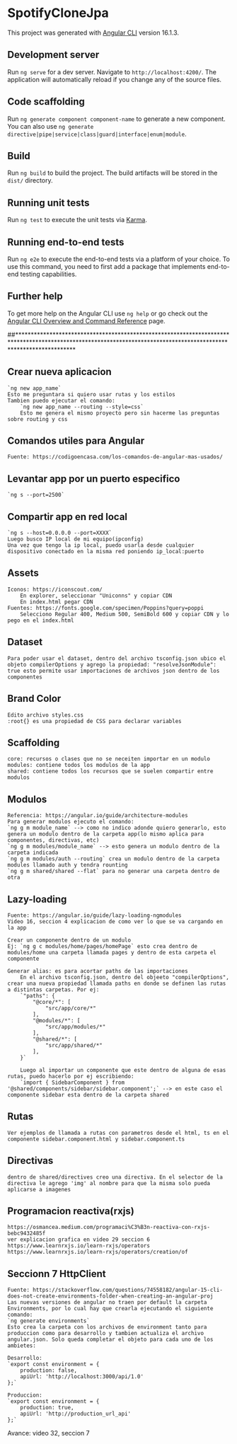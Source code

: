 # SpotifyCloneJpa

This project was generated with [Angular CLI](https://github.com/angular/angular-cli) version 16.1.3.

## Development server

Run `ng serve` for a dev server. Navigate to `http://localhost:4200/`. The application will automatically reload if you change any of the source files.

## Code scaffolding

Run `ng generate component component-name` to generate a new component. You can also use `ng generate directive|pipe|service|class|guard|interface|enum|module`.

## Build

Run `ng build` to build the project. The build artifacts will be stored in the `dist/` directory.

## Running unit tests

Run `ng test` to execute the unit tests via [Karma](https://karma-runner.github.io).

## Running end-to-end tests

Run `ng e2e` to execute the end-to-end tests via a platform of your choice. To use this command, you need to first add a package that implements end-to-end testing capabilities.

## Further help

To get more help on the Angular CLI use `ng help` or go check out the [Angular CLI Overview and Command Reference](https://angular.io/cli) page.

##******************************************************************************************************************************************************************
## Crear nueva aplicacion
    `ng new app_name`
    Esto me preguntara si quiero usar rutas y los estilos
    Tambien puedo ejecutar el comando:
        `ng new app_name --routing --style=css`
        Esto me genera el mismo proyecto pero sin hacerme las preguntas sobre routing y css

## Comandos utiles para Angular
    Fuente: https://codigoencasa.com/los-comandos-de-angular-mas-usados/

## Levantar app por un puerto especifico
    `ng s --port=2500`

## Compartir app en red local
    `ng s --host=0.0.0.0 --port=XXXX`
    Luego busco IP local de mi equipo(ipconfig)
    Una vez que tengo la ip local, puedo usarla desde cualquier dispositivo conectado en la misma red poniendo ip_local:puerto

## Assets
    Iconos: https://iconscout.com/
        En explorer, seleccionar "Uniconns" y copiar CDN
        En index.html pegar CDN
    Fuentes: https://fonts.google.com/specimen/Poppins?query=poppi
        Selecciono Regular 400, Medium 500, SemiBold 600 y copiar CDN y lo pego en el index.html

## Dataset
    Para poder usar el dataset, dentro del archivo tsconfig.json ubico el objeto compilerOptions y agrego la propiedad: "resolveJsonModule": true esto permite usar importaciones de archivos json dentro de los componentes

## Brand Color
    Edito archivo styles.css
    :root{} es una propiedad de CSS para declarar variables

## Scaffolding
    core: recursos o clases que no se neceiten importar en un modulo
    modules: contiene todos los modulos de la app
    shared: contiene todos los recursos que se suelen compartir entre modulos

## Modulos
    Referencia: https://angular.io/guide/architecture-modules
    Para generar modulos ejecuto el comando:
    `ng g m module_name` --> como no indico adonde quiero generarlo, esto genera un modulo dentro de la carpeta app(lo mismo aplica para componentes, directivas, etc)
    `ng g m modules/module_name` --> esto genera un modulo dentro de la carpeta indicada
    `ng g m modules/auth --routing` crea un modulo dentro de la carpeta modules llamado auth y tendra rounting
    `ng g m shared/shared --flat` para no generar una carpeta dentro de otra

## Lazy-loading
    Fuente: https://angular.io/guide/lazy-loading-ngmodules
    Video 16, seccion 4 explicacion de como ver lo que se va cargando en la app

    Crear un componente dentro de un modulo
    Ej: `ng g c modules/home/pages/homePage` esto crea dentro de modules/home una carpeta llamada pages y dentro de esta carpeta el componente

    Generar alias: es para acortar paths de las importaciones
        En el archivo tsconfig.json, dentro del objeeto "compilerOptions", crear una nueva propiedad llamada paths en donde se definen las rutas a distintas carpetas. Por ej:
        `"paths": {
            "@core/*": [
                "src/app/core/*"
            ],
            "@modules/*": [
                "src/app/modules/*"
            ],
            "@shared/*": [
                "src/app/shared/*"
            ],
        }`

        Luego al importar un componente que este dentro de alguna de esas rutas, puedo hacerlo por ej escribiendo:
        `import { SidebarComponent } from '@shared/components/sidebar/sidebar.component';` --> en este caso el componente sidebar esta dentro de la carpeta shared
## Rutas
    Ver ejemplos de llamada a rutas con parametros desde el html, ts en el componente sidebar.component.html y sidebar.component.ts

## Directivas
    dentro de shared/directives creo una directiva. En el selector de la directiva le agrego 'img' al nombre para que la misma solo pueda aplicarse a imagenes

## Programacion reactiva(rxjs)
    https://osmancea.medium.com/programaci%C3%B3n-reactiva-con-rxjs-bebc9432485f
    ver explicacion grafica en video 29 seccion 6
    https://www.learnrxjs.io/learn-rxjs/operators
    https://www.learnrxjs.io/learn-rxjs/operators/creation/of

## Seccionn 7 HttpClient
    Fuente: https://stackoverflow.com/questions/74558182/angular-15-cli-does-not-create-environments-folder-when-creating-an-angular-proj
    Las nuevas versiones de angular no traen por default la carpeta Environments, por lo cual hay que crearla ejecutando el siguiente comando:
    `ng generate environments`
    Esto crea la carpeta con los archivos de environment tanto para produccion como para desarrollo y tambien actualiza el archivo angular.json. Solo queda completar el objeto para cada uno de los ambietes:

    Desarrollo:
    `export const environment = {
        production: false,
        apiUrl: 'http://localhost:3000/api/1.0'
    };`

    Produccion:
    `export const environment = {
        production: true,
        apiUrl: 'http://production_url_api'
    };`

Avance: video 32, seccion 7